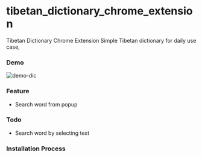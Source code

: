 # tibetan_dictionary_chrome_extension
Tibetan Dictionary Chrome Extension
Simple Tibetan dictionary for daily use case,
### Demo
![demo-dic](https://user-images.githubusercontent.com/25583737/182013962-869f0d9f-f136-47e6-a787-d8678b596155.gif)

### Feature
* Search word from popup

### Todo
* Search word by selecting text
### Installation Process
